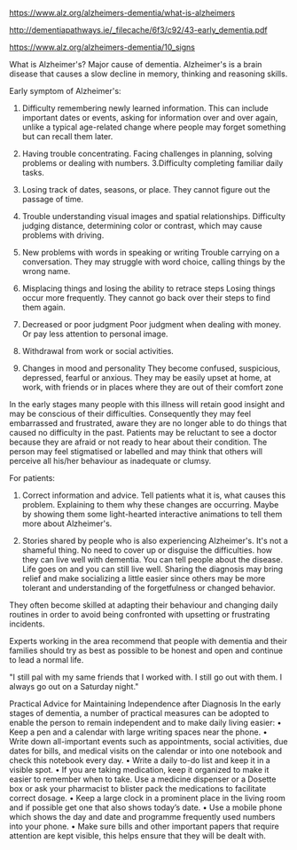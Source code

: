 
https://www.alz.org/alzheimers-dementia/what-is-alzheimers

http://dementiapathways.ie/_filecache/6f3/c92/43-early_dementia.pdf

https://www.alz.org/alzheimers-dementia/10_signs


What is Alzheimer's?
Major cause of dementia. Alzheimer's is a brain disease that causes a slow decline in memory, thinking and reasoning skills. 

Early symptom of Alzheimer's:
1. Difficulty remembering newly learned information.
This can include important dates or events, asking for information over and over again, unlike a typical age-related change where people may forget something but can recall them later.

2. Having trouble concentrating.
Facing challenges in planning, solving problems or dealing with numbers. 3.Difficulty completing familiar daily tasks.

4. Losing track of dates, seasons, or place. 
They cannot figure out the passage of time.

5. Trouble understanding visual images and spatial relationships.
Difficulty judging distance, determining color or contrast, which may cause problems with driving.

6. New problems with words in speaking or writing
Trouble carrying on a conversation. They may struggle with word choice, calling things by the wrong name.

7. Misplacing things and losing the ability to retrace steps
Losing things occur more frequently. They cannot go back over their steps to find them again.

8. Decreased or poor judgment
Poor judgment when dealing with money. Or pay less attention to personal image.

9. Withdrawal from work or social activities.

10. Changes in mood and personality
They become confused, suspicious, depressed, fearful or anxious. They may be easily upset at home, at work, with friends or in places where they are out of their comfort zone

In the early stages many people with this illness will retain good insight and may be conscious of their difficulties. Consequently they may feel embarrassed and frustrated, aware they are no longer able to do things that caused no difficulty in the past. Patients may be reluctant to see a doctor because they are afraid or not ready to hear about their condition. The person may feel stigmatised or labelled and may think that others will perceive all his/her behaviour as inadequate or clumsy.


For patients:
1. Correct information and advice.
Tell patients what it is, what causes this problem. Explaining to them why these changes are occurring. Maybe by showing them some light-hearted interactive animations to tell them more about Alzheimer's.

2. Stories shared by people who is also experiencing Alzheimer's.
It's not a shameful thing. No need to cover up or disguise the difficulties. how they can live well with dementia. You can tell people about the disease. Life goes on and you can still live well. Sharing the diagnosis may bring relief and make socializing a little easier since others may be more tolerant and understanding of the forgetfulness or changed behavior.

They often become skilled at adapting their behaviour and changing daily routines in order to avoid being confronted with upsetting or frustrating incidents. 

Experts working in the area recommend that people with dementia and their families should try as best as possible to be honest and open and continue to lead a normal life.

"I still pal with my same friends that I worked with. I still go out with them. I always go out on a Saturday night."

Practical Advice for Maintaining Independence after Diagnosis 
In the early stages of dementia, a number of practical measures can be adopted to enable the person to remain independent and to make daily living easier: 
• Keep a pen and a calendar with large writing spaces near the phone. 
• Write down all-important events such as appointments, social activities, due dates for bills, and medical visits on the calendar or into one notebook and check this notebook every day. 
• Write a daily to-do list and keep it in a visible spot. 
• If you are taking medication, keep it organized to make it easier to remember when to take. Use a medicine dispenser or a Dosette box or ask your pharmacist to blister pack the medications to facilitate correct dosage. 
• Keep a large clock in a prominent place in the living room and if possible get one that also shows today’s date. 
• Use a mobile phone which shows the day and date and programme frequently used numbers into your phone. 
• Make sure bills and other important papers that require attention are kept visible, this helps ensure that they will be dealt with.
